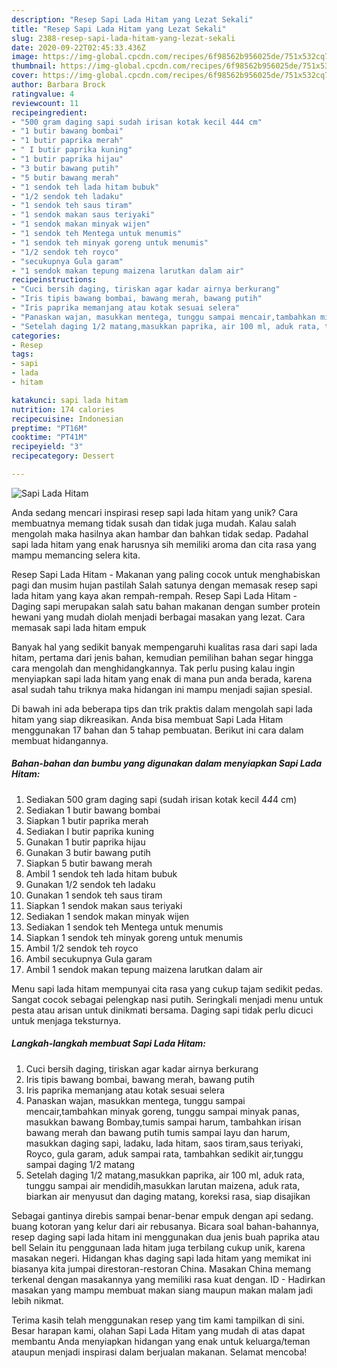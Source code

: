 ```yaml
---
description: "Resep Sapi Lada Hitam yang Lezat Sekali"
title: "Resep Sapi Lada Hitam yang Lezat Sekali"
slug: 2388-resep-sapi-lada-hitam-yang-lezat-sekali
date: 2020-09-22T02:45:33.436Z
image: https://img-global.cpcdn.com/recipes/6f98562b956025de/751x532cq70/sapi-lada-hitam-foto-resep-utama.jpg
thumbnail: https://img-global.cpcdn.com/recipes/6f98562b956025de/751x532cq70/sapi-lada-hitam-foto-resep-utama.jpg
cover: https://img-global.cpcdn.com/recipes/6f98562b956025de/751x532cq70/sapi-lada-hitam-foto-resep-utama.jpg
author: Barbara Brock
ratingvalue: 4
reviewcount: 11
recipeingredient:
- "500 gram daging sapi sudah irisan kotak kecil 444 cm"
- "1 butir bawang bombai"
- "1 butir paprika merah"
- " I butir paprika kuning"
- "1 butir paprika hijau"
- "3 butir bawang putih"
- "5 butir bawang merah"
- "1 sendok teh lada hitam bubuk"
- "1/2 sendok teh ladaku"
- "1 sendok teh saus tiram"
- "1 sendok makan saus teriyaki"
- "1 sendok makan minyak wijen"
- "1 sendok teh Mentega untuk menumis"
- "1 sendok teh minyak goreng untuk menumis"
- "1/2 sendok teh royco"
- "secukupnya Gula garam"
- "1 sendok makan tepung maizena larutkan dalam air"
recipeinstructions:
- "Cuci bersih daging, tiriskan agar kadar airnya berkurang"
- "Iris tipis bawang bombai, bawang merah, bawang putih"
- "Iris paprika memanjang atau kotak sesuai selera"
- "Panaskan wajan, masukkan mentega, tunggu sampai mencair,tambahkan minyak goreng, tunggu sampai minyak panas, masukkan bawang Bombay,tumis sampai harum, tambahkan irisan bawang merah dan bawang putih tumis sampai layu dan harum, masukkan daging sapi, ladaku, lada hitam, saos tiram,saus teriyaki, Royco, gula garam, aduk sampai rata, tambahkan sedikit air,tunggu sampai daging 1/2 matang"
- "Setelah daging 1/2 matang,masukkan paprika, air 100 ml, aduk rata, tunggu sampai air mendidih,masukkan larutan maizena, aduk rata, biarkan air menyusut dan daging matang, koreksi rasa, siap disajikan"
categories:
- Resep
tags:
- sapi
- lada
- hitam

katakunci: sapi lada hitam 
nutrition: 174 calories
recipecuisine: Indonesian
preptime: "PT16M"
cooktime: "PT41M"
recipeyield: "3"
recipecategory: Dessert

---
```



![Sapi Lada Hitam](https://img-global.cpcdn.com/recipes/6f98562b956025de/751x532cq70/sapi-lada-hitam-foto-resep-utama.jpg)

Anda sedang mencari inspirasi resep sapi lada hitam yang unik? Cara membuatnya memang tidak susah dan tidak juga mudah. Kalau salah mengolah maka hasilnya akan hambar dan bahkan tidak sedap. Padahal sapi lada hitam yang enak harusnya sih memiliki aroma dan cita rasa yang mampu memancing selera kita.

Resep Sapi Lada Hitam - Makanan yang paling cocok untuk menghabiskan pagi dan musim hujan pastilah Salah satunya dengan memasak resep sapi lada hitam yang kaya akan rempah-rempah. Resep Sapi Lada Hitam - Daging sapi merupakan salah satu bahan makanan dengan sumber protein hewani yang mudah diolah menjadi berbagai masakan yang lezat. Cara memasak sapi lada hitam empuk

Banyak hal yang sedikit banyak mempengaruhi kualitas rasa dari sapi lada hitam, pertama dari jenis bahan, kemudian pemilihan bahan segar hingga cara mengolah dan menghidangkannya. Tak perlu pusing kalau ingin menyiapkan sapi lada hitam yang enak di mana pun anda berada, karena asal sudah tahu triknya maka hidangan ini mampu menjadi sajian spesial.


Di bawah ini ada beberapa tips dan trik praktis dalam mengolah sapi lada hitam yang siap dikreasikan. Anda bisa membuat Sapi Lada Hitam menggunakan 17 bahan dan 5 tahap pembuatan. Berikut ini cara dalam membuat hidangannya.

<!--inarticleads1-->

##### Bahan-bahan dan bumbu yang digunakan dalam menyiapkan Sapi Lada Hitam:

1. Sediakan 500 gram daging sapi (sudah irisan kotak kecil 4*4*4 cm)
1. Sediakan 1 butir bawang bombai
1. Siapkan 1 butir paprika merah
1. Sediakan  I butir paprika kuning
1. Gunakan 1 butir paprika hijau
1. Gunakan 3 butir bawang putih
1. Siapkan 5 butir bawang merah
1. Ambil 1 sendok teh lada hitam bubuk
1. Gunakan 1/2 sendok teh ladaku
1. Gunakan 1 sendok teh saus tiram
1. Siapkan 1 sendok makan saus teriyaki
1. Sediakan 1 sendok makan minyak wijen
1. Sediakan 1 sendok teh Mentega untuk menumis
1. Siapkan 1 sendok teh minyak goreng untuk menumis
1. Ambil 1/2 sendok teh royco
1. Ambil secukupnya Gula garam
1. Ambil 1 sendok makan tepung maizena larutkan dalam air


Menu sapi lada hitam mempunyai cita rasa yang cukup tajam sedikit pedas. Sangat cocok sebagai pelengkap nasi putih. Seringkali menjadi menu untuk pesta atau arisan untuk dinikmati bersama. Daging sapi tidak perlu dicuci untuk menjaga teksturnya. 

<!--inarticleads2-->

##### Langkah-langkah membuat Sapi Lada Hitam:

1. Cuci bersih daging, tiriskan agar kadar airnya berkurang
1. Iris tipis bawang bombai, bawang merah, bawang putih
1. Iris paprika memanjang atau kotak sesuai selera
1. Panaskan wajan, masukkan mentega, tunggu sampai mencair,tambahkan minyak goreng, tunggu sampai minyak panas, masukkan bawang Bombay,tumis sampai harum, tambahkan irisan bawang merah dan bawang putih tumis sampai layu dan harum, masukkan daging sapi, ladaku, lada hitam, saos tiram,saus teriyaki, Royco, gula garam, aduk sampai rata, tambahkan sedikit air,tunggu sampai daging 1/2 matang
1. Setelah daging 1/2 matang,masukkan paprika, air 100 ml, aduk rata, tunggu sampai air mendidih,masukkan larutan maizena, aduk rata, biarkan air menyusut dan daging matang, koreksi rasa, siap disajikan


Sebagai gantinya direbis sampai benar-benar empuk dengan api sedang. buang kotoran yang kelur dari air rebusanya. Bicara soal bahan-bahannya, resep daging sapi lada hitam ini menggunakan dua jenis buah paprika atau bell Selain itu penggunaan lada hitam juga terbilang cukup unik, karena masakan negeri. Hidangan khas daging sapi lada hitam yang memikat ini biasanya kita jumpai direstoran-restoran China. Masakan China memang terkenal dengan masakannya yang memiliki rasa kuat dengan. ID - Hadirkan masakan yang mampu membuat makan siang maupun makan malam jadi lebih nikmat. 

Terima kasih telah menggunakan resep yang tim kami tampilkan di sini. Besar harapan kami, olahan Sapi Lada Hitam yang mudah di atas dapat membantu Anda menyiapkan hidangan yang enak untuk keluarga/teman ataupun menjadi inspirasi dalam berjualan makanan. Selamat mencoba!
